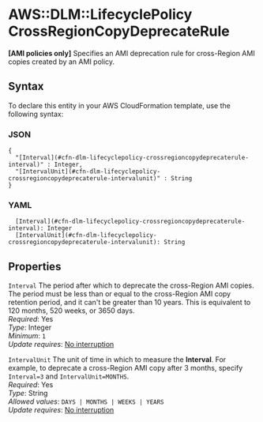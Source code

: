 # AWS::DLM::LifecyclePolicy CrossRegionCopyDeprecateRule<a name="aws-properties-dlm-lifecyclepolicy-crossregioncopydeprecaterule"></a>

**\[AMI policies only\]** Specifies an AMI deprecation rule for cross\-Region AMI copies created by an AMI policy\.

## Syntax<a name="aws-properties-dlm-lifecyclepolicy-crossregioncopydeprecaterule-syntax"></a>

To declare this entity in your AWS CloudFormation template, use the following syntax:

### JSON<a name="aws-properties-dlm-lifecyclepolicy-crossregioncopydeprecaterule-syntax.json"></a>

```
{
  "[Interval](#cfn-dlm-lifecyclepolicy-crossregioncopydeprecaterule-interval)" : Integer,
  "[IntervalUnit](#cfn-dlm-lifecyclepolicy-crossregioncopydeprecaterule-intervalunit)" : String
}
```

### YAML<a name="aws-properties-dlm-lifecyclepolicy-crossregioncopydeprecaterule-syntax.yaml"></a>

```
  [Interval](#cfn-dlm-lifecyclepolicy-crossregioncopydeprecaterule-interval): Integer
  [IntervalUnit](#cfn-dlm-lifecyclepolicy-crossregioncopydeprecaterule-intervalunit): String
```

## Properties<a name="aws-properties-dlm-lifecyclepolicy-crossregioncopydeprecaterule-properties"></a>

`Interval` <a name="cfn-dlm-lifecyclepolicy-crossregioncopydeprecaterule-interval"></a>
The period after which to deprecate the cross\-Region AMI copies\. The period must be less than or equal to the cross\-Region AMI copy retention period, and it can't be greater than 10 years\. This is equivalent to 120 months, 520 weeks, or 3650 days\.  
_Required_: Yes  
_Type_: Integer  
_Minimum_: `1`  
_Update requires_: [No interruption](https://docs.aws.amazon.com/AWSCloudFormation/latest/UserGuide/using-cfn-updating-stacks-update-behaviors.html#update-no-interrupt)

`IntervalUnit` <a name="cfn-dlm-lifecyclepolicy-crossregioncopydeprecaterule-intervalunit"></a>
The unit of time in which to measure the **Interval**\. For example, to deprecate a cross\-Region AMI copy after 3 months, specify `Interval=3` and `IntervalUnit=MONTHS`\.  
_Required_: Yes  
_Type_: String  
_Allowed values_: `DAYS | MONTHS | WEEKS | YEARS`  
_Update requires_: [No interruption](https://docs.aws.amazon.com/AWSCloudFormation/latest/UserGuide/using-cfn-updating-stacks-update-behaviors.html#update-no-interrupt)
